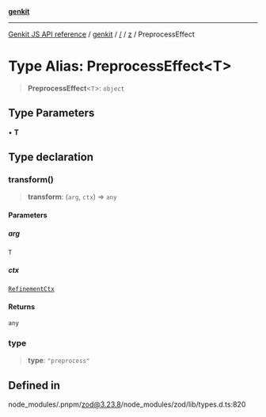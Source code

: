 [**genkit**](../../../README.md)

***

[Genkit JS API reference](../../../../README.md) / [genkit](../../../README.md) / [/](../../../README.md) / [z](../README.md) / PreprocessEffect

# Type Alias: PreprocessEffect\<T\>

> **PreprocessEffect**\<`T`\>: `object`

## Type Parameters

• **T**

## Type declaration

### transform()

> **transform**: (`arg`, `ctx`) => `any`

#### Parameters

##### arg

`T`

##### ctx

[`RefinementCtx`](../interfaces/RefinementCtx.md)

#### Returns

`any`

### type

> **type**: `"preprocess"`

## Defined in

node\_modules/.pnpm/zod@3.23.8/node\_modules/zod/lib/types.d.ts:820
